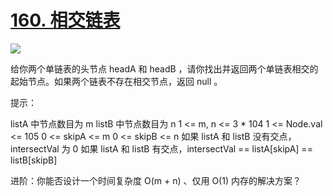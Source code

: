 # [160. 相交链表](hhttps://leetcode.cn/problems/intersection-of-two-linked-lists)

<img src="https://img.shields.io/badge/easy-green" />

给你两个单链表的头节点 headA 和 headB ，请你找出并返回两个单链表相交的起始节点。如果两个链表不存在相交节点，返回 null 。

提示：

listA 中节点数目为 m
listB 中节点数目为 n
1 <= m, n <= 3 \* 104
1 <= Node.val <= 105
0 <= skipA <= m
0 <= skipB <= n
如果 listA 和 listB 没有交点，intersectVal 为 0
如果 listA 和 listB 有交点，intersectVal == listA[skipA] == listB[skipB]

进阶：你能否设计一个时间复杂度 O(m + n) 、仅用 O(1) 内存的解决方案？
